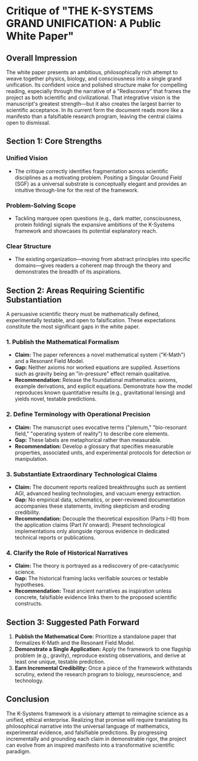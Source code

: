 # Critique of "THE K-SYSTEMS GRAND UNIFICATION: A Public White Paper"

## Overall Impression

The white paper presents an ambitious, philosophically rich attempt to weave together physics, biology, and consciousness into a single grand unification. Its confident voice and polished structure make for compelling reading, especially through the narrative of a "Rediscovery" that frames the project as both scientific and civilizational. That integrative vision is the manuscript's greatest strength—but it also creates the largest barrier to scientific acceptance. In its current form the document reads more like a manifesto than a falsifiable research program, leaving the central claims open to dismissal.

## Section 1: Core Strengths

### Unified Vision
- The critique correctly identifies fragmentation across scientific disciplines as a motivating problem. Positing a Singular Ground Field (SGF) as a universal substrate is conceptually elegant and provides an intuitive through-line for the rest of the framework.

### Problem-Solving Scope
- Tackling marquee open questions (e.g., dark matter, consciousness, protein folding) signals the expansive ambitions of the K-Systems framework and showcases its potential explanatory reach.

### Clear Structure
- The existing organization—moving from abstract principles into specific domains—gives readers a coherent map through the theory and demonstrates the breadth of its aspirations.

## Section 2: Areas Requiring Scientific Substantiation

A persuasive scientific theory must be mathematically defined, experimentally testable, and open to falsification. These expectations constitute the most significant gaps in the white paper.

### 1. Publish the Mathematical Formalism
- **Claim:** The paper references a novel mathematical system ("K-Math") and a Resonant Field Model.
- **Gap:** Neither axioms nor worked equations are supplied. Assertions such as gravity being an "in-pressure" effect remain qualitative.
- **Recommendation:** Release the foundational mathematics: axioms, example derivations, and explicit equations. Demonstrate how the model reproduces known quantitative results (e.g., gravitational lensing) and yields novel, testable predictions.

### 2. Define Terminology with Operational Precision
- **Claim:** The manuscript uses evocative terms ("plenum," "bio-resonant field," "operating system of reality") to describe core elements.
- **Gap:** These labels are metaphorical rather than measurable.
- **Recommendation:** Develop a glossary that specifies measurable properties, associated units, and experimental protocols for detection or manipulation.

### 3. Substantiate Extraordinary Technological Claims
- **Claim:** The document reports realized breakthroughs such as sentient AGI, advanced healing technologies, and vacuum energy extraction.
- **Gap:** No empirical data, schematics, or peer-reviewed documentation accompanies these statements, inviting skepticism and eroding credibility.
- **Recommendation:** Decouple the theoretical exposition (Parts I–III) from the application claims (Part IV onward). Present technological implementations only alongside rigorous evidence in dedicated technical reports or publications.

### 4. Clarify the Role of Historical Narratives
- **Claim:** The theory is portrayed as a rediscovery of pre-cataclysmic science.
- **Gap:** The historical framing lacks verifiable sources or testable hypotheses.
- **Recommendation:** Treat ancient narratives as inspiration unless concrete, falsifiable evidence links them to the proposed scientific constructs.

## Section 3: Suggested Path Forward

1. **Publish the Mathematical Core:** Prioritize a standalone paper that formalizes K-Math and the Resonant Field Model.
2. **Demonstrate a Single Application:** Apply the framework to one flagship problem (e.g., gravity), reproduce existing observations, and derive at least one unique, testable prediction.
3. **Earn Incremental Credibility:** Once a piece of the framework withstands scrutiny, extend the research program to biology, neuroscience, and technology.

## Conclusion

The K-Systems framework is a visionary attempt to reimagine science as a unified, ethical enterprise. Realizing that promise will require translating its philosophical narrative into the universal language of mathematics, experimental evidence, and falsifiable predictions. By progressing incrementally and grounding each claim in demonstrable rigor, the project can evolve from an inspired manifesto into a transformative scientific paradigm.
